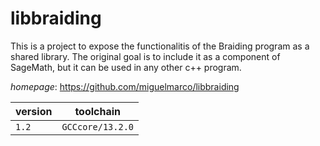 # libbraiding

This is a project to expose the functionalitis of the Braiding program as a shared library.  The original goal is to include it as a component of SageMath, but it can be used in any other c++ program.

*homepage*: <https://github.com/miguelmarco/libbraiding>

version | toolchain
--------|----------
``1.2`` | ``GCCcore/13.2.0``
